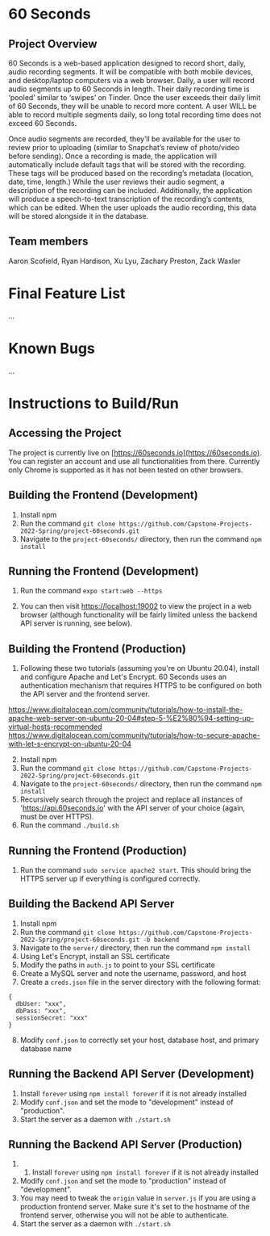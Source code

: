 # 60 Seconds
## Project Overview
60 Seconds is a web-based application designed to record short, daily, audio recording segments. It will be compatible with both mobile devices, and desktop/laptop computers via a web browser. Daily, a user will record audio segments up to 60 Seconds in length. Their daily recording time is ‘pooled’ similar to ‘swipes’ on Tinder. Once the user exceeds their daily limit of 60 Seconds, they will be unable to record more content. A user WILL be able to record multiple segments daily, so long total recording time does not exceed 60 Seconds.

Once audio segments are recorded, they’ll be available for the user to review prior to uploading (similar to Snapchat’s review of photo/video before sending). Once a recording is made, the application will automatically include default tags that will be stored with the recording. These tags will be produced based on the recording’s metadata (location, date, time, length.) While the user reviews their audio segment, a description of the recording can be included. Additionally, the application will produce a speech-to-text transcription of the recording’s contents, which can be edited. When the user uploads the audio recording, this data will be stored alongside it in the database.

## Team members
Aaron Scofield, Ryan Hardison, Xu Lyu, Zachary Preston, Zack Waxler

# Final Feature List

...

# Known Bugs

...

# Instructions to Build/Run

## Accessing the Project

The project is currently live on [https://60seconds.io](https://60seconds.io). You can register an account and use all functionalities from there. Currently only Chrome is supported as it has not been tested on other browsers.

## Building the Frontend (Development)

1. Install npm
2. Run the command `git clone https://github.com/Capstone-Projects-2022-Spring/project-60seconds.git`
3. Navigate to the `project-60seconds/` directory, then run the command `npm install`

## Running the Frontend (Development)

1. Run the command `expo start:web --https`

2. You can then visit [https://localhost:19002](https://localhost:19002) to view the project in a web browser (although functionality will be fairly limited unless the backend API server is running, see below).

## Building the Frontend (Production)

1. Following these two tutorials (assuming you're on Ubuntu 20.04), install and configure Apache and Let's Encrypt. 60 Seconds uses an authentication mechanism that requires HTTPS to be configured on both the API server and the frontend server.

https://www.digitalocean.com/community/tutorials/how-to-install-the-apache-web-server-on-ubuntu-20-04#step-5-%E2%80%94-setting-up-virtual-hosts-recommended
https://www.digitalocean.com/community/tutorials/how-to-secure-apache-with-let-s-encrypt-on-ubuntu-20-04

2. Install npm
3. Run the command `git clone https://github.com/Capstone-Projects-2022-Spring/project-60seconds.git`
4. Navigate to the `project-60seconds/` directory, then run the command `npm install`
5. Recursively search through the project and replace all instances of 'https://api.60seconds.io' with the API server of your choice (again, must be over HTTPS).  
6. Run the command `./build.sh`

## Running the Frontend (Production)

1. Run the command `sudo service apache2 start`. This should bring the HTTPS server up if everything is configured correctly.

## Building the Backend API Server

1. Install npm
2. Run the command `git clone https://github.com/Capstone-Projects-2022-Spring/project-60seconds.git -b backend`
3. Navigate to the `server/` directory, then run the command `npm install`
4. Using Let's Encrypt, install an SSL certificate
5. Modify the paths in `auth.js` to point to your SSL certificate
6. Create a MySQL server and note the username, password, and host
7. Create a `creds.json` file in the server directory with the following format:

```
{
  dbUser: "xxx",
  dbPass: "xxx",
  sessionSecret: "xxx"
}
```

8. Modify `conf.json` to correctly set your host, database host, and primary database name

## Running the Backend API Server (Development)

1. Install `forever` using `npm install forever` if it is not already installed
2. Modify `conf.json` and set the mode to "development" instead of "production".
3. Start the server as a daemon with `./start.sh`

## Running the Backend API Server (Production)

1. 1. Install `forever` using `npm install forever` if it is not already installed
2. Modify `conf.json` and set the mode to "production" instead of "development".
3. You may need to tweak the `origin` value in `server.js` if you are using a production frontend server. Make sure it's set to the hostname of the frontend server, otherwise you will not be able to authenticate.
4. Start the server as a daemon with `./start.sh`
